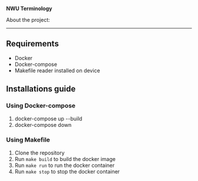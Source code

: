 **NWU Terminology**

About the project:

---

## Requirements

- Docker
- Docker-compose
- Makefile reader installed on device

## Installations guide

### Using Docker-compose

1. docker-compose up --build
2. docker-compose down

### Using Makefile

1. Clone the repository
2. Run `make build` to build the docker image
3. Run `make run` to run the docker container
4. Run `make stop` to stop the docker container






